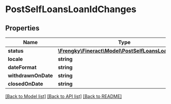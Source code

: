 # PostSelfLoansLoanIdChanges

## Properties
Name | Type | Description | Notes
------------ | ------------- | ------------- | -------------
**status** | [**\Frengky\Fineract\Model\PostSelfLoansLoanIdStatus**](PostSelfLoansLoanIdStatus.md) |  | [optional] 
**locale** | **string** |  | [optional] 
**dateFormat** | **string** |  | [optional] 
**withdrawnOnDate** | **string** |  | [optional] 
**closedOnDate** | **string** |  | [optional] 

[[Back to Model list]](../../README.md#documentation-for-models) [[Back to API list]](../../README.md#documentation-for-api-endpoints) [[Back to README]](../../README.md)

